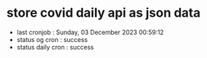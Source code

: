 # store covid daily api as json data

- last cronjob : Sunday, 03 December 2023 00:59:12
- status og cron : success
- status daily cron : success
      
      